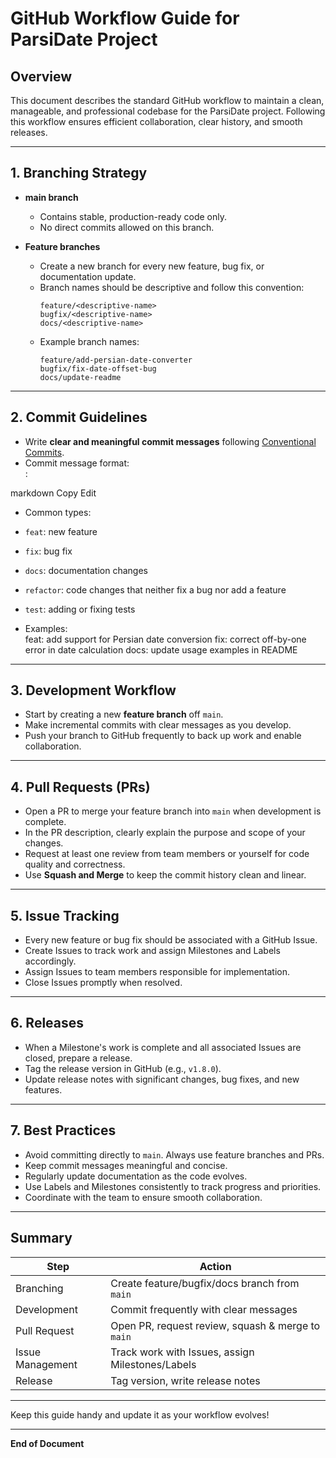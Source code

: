 # GitHub Workflow Guide for ParsiDate Project

## Overview
This document describes the standard GitHub workflow to maintain a clean, manageable, and professional codebase for the ParsiDate project. Following this workflow ensures efficient collaboration, clear history, and smooth releases.

---

## 1. Branching Strategy

- **main branch**  
  - Contains stable, production-ready code only.  
  - No direct commits allowed on this branch.

- **Feature branches**  
  - Create a new branch for every new feature, bug fix, or documentation update.  
  - Branch names should be descriptive and follow this convention:  
    ```
    feature/<descriptive-name>
    bugfix/<descriptive-name>
    docs/<descriptive-name>
    ```
  - Example branch names:  
    ```
    feature/add-persian-date-converter
    bugfix/fix-date-offset-bug
    docs/update-readme
    ```

---

## 2. Commit Guidelines

- Write **clear and meaningful commit messages** following [Conventional Commits](https://www.conventionalcommits.org/en/v1.0.0/).  
- Commit message format:  
<type>: <short description>

markdown
Copy
Edit
- Common types:  
- `feat`: new feature  
- `fix`: bug fix  
- `docs`: documentation changes  
- `refactor`: code changes that neither fix a bug nor add a feature  
- `test`: adding or fixing tests

- Examples:  
feat: add support for Persian date conversion
fix: correct off-by-one error in date calculation
docs: update usage examples in README

---

## 3. Development Workflow

- Start by creating a new **feature branch** off `main`.  
- Make incremental commits with clear messages as you develop.  
- Push your branch to GitHub frequently to back up work and enable collaboration.

---

## 4. Pull Requests (PRs)

- Open a PR to merge your feature branch into `main` when development is complete.  
- In the PR description, clearly explain the purpose and scope of your changes.  
- Request at least one review from team members or yourself for code quality and correctness.  
- Use **Squash and Merge** to keep the commit history clean and linear.

---

## 5. Issue Tracking

- Every new feature or bug fix should be associated with a GitHub Issue.  
- Create Issues to track work and assign Milestones and Labels accordingly.  
- Assign Issues to team members responsible for implementation.  
- Close Issues promptly when resolved.

---

## 6. Releases

- When a Milestone's work is complete and all associated Issues are closed, prepare a release.  
- Tag the release version in GitHub (e.g., `v1.8.0`).  
- Update release notes with significant changes, bug fixes, and new features.

---

## 7. Best Practices

- Avoid committing directly to `main`. Always use feature branches and PRs.  
- Keep commit messages meaningful and concise.  
- Regularly update documentation as the code evolves.  
- Use Labels and Milestones consistently to track progress and priorities.  
- Coordinate with the team to ensure smooth collaboration.

---

## Summary

| Step                 | Action                                            |
|----------------------|--------------------------------------------------|
| Branching            | Create feature/bugfix/docs branch from `main`    |
| Development          | Commit frequently with clear messages             |
| Pull Request         | Open PR, request review, squash & merge to `main`|
| Issue Management     | Track work with Issues, assign Milestones/Labels |
| Release              | Tag version, write release notes                   |

---

Keep this guide handy and update it as your workflow evolves!

---

**End of Document**